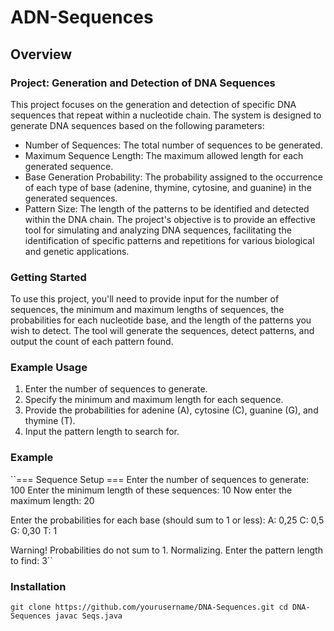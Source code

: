# ADN-Sequences
## Overview

### Project: Generation and Detection of DNA Sequences

This project focuses on the generation and detection of specific DNA sequences that repeat within a nucleotide chain. The system is designed to generate DNA sequences based on the following parameters:

* Number of Sequences: The total number of sequences to be generated.
* Maximum Sequence Length: The maximum allowed length for each generated sequence.
* Base Generation Probability: The probability assigned to the occurrence of each type of base (adenine, thymine, cytosine, and guanine) in the generated sequences.
* Pattern Size: The length of the patterns to be identified and detected within the DNA chain.
The project's objective is to provide an effective tool for simulating and analyzing DNA sequences, facilitating the identification of specific patterns and repetitions for various biological and genetic applications.

### Getting Started
To use this project, you'll need to provide input for the number of sequences, the minimum and maximum lengths of sequences, the probabilities for each nucleotide base, and the length of the patterns you wish to detect. The tool will generate the sequences, detect patterns, and output the count of each pattern found.

### Example Usage
1. Enter the number of sequences to generate.
2. Specify the minimum and maximum length for each sequence.
3. Provide the probabilities for adenine (A), cytosine (C), guanine (G), and thymine (T).
4. Input the pattern length to search for.

### Example

``=== Sequence Setup ===
Enter the number of sequences to generate: 100
Enter the minimum length of these sequences: 10
Now enter the maximum length: 20

Enter the probabilities for each base (should sum to 1 or less):
A:    0,25
C:    0,5
G:    0,30
T:    1

Warning! Probabilities do not sum to 1. Normalizing.
Enter the pattern length to find: 3``

### Installation
``git clone https://github.com/yourusername/DNA-Sequences.git
cd DNA-Sequences
javac Seqs.java``
